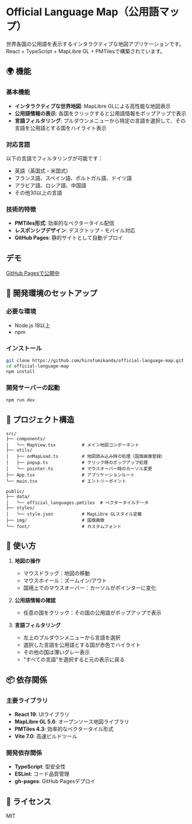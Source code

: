 # Official Language Map（公用語マップ）

世界各国の公用語を表示するインタラクティブな地図アプリケーションです。React + TypeScript + MapLibre GL + PMTilesで構築されています。

## 🌍 機能

### 基本機能
- **インタラクティブな世界地図**: MapLibre GLによる高性能な地図表示
- **公用語情報の表示**: 各国をクリックすると公用語情報をポップアップで表示
- **言語フィルタリング**: プルダウンメニューから特定の言語を選択して、その言語を公用語とする国をハイライト表示

### 対応言語
以下の言語でフィルタリングが可能です：
- 英語（英国式・米国式）
- フランス語、スペイン語、ポルトガル語、ドイツ語
- アラビア語、ロシア語、中国語
- その他30以上の言語

### 技術的特徴
- **PMTiles形式**: 効率的なベクタータイル配信
- **レスポンシブデザイン**: デスクトップ・モバイル対応
- **GitHub Pages**: 静的サイトとして自動デプロイ

## デモ
[GitHub Pagesで公開中](https://hirofumikanda.github.io/official-language-map/)

## 🚀 開発環境のセットアップ

### 必要な環境
- Node.js 18以上
- npm

### インストール
```bash
git clone https://github.com/hirofumikanda/official-language-map.git
cd official-language-map
npm install
```

### 開発サーバーの起動
```bash
npm run dev
```

## 📁 プロジェクト構造

```
src/
├── components/
│   └── MapView.tsx          # メイン地図コンポーネント
├── utils/
│   ├── onMapLoad.ts         # 地図読み込み時の処理（国旗画像登録）
│   ├── popup.ts             # クリック時のポップアップ処理
│   └── pointer.ts           # マウスオーバー時のカーソル変更
├── App.tsx                  # アプリケーションルート
└── main.tsx                 # エントリーポイント

public/
├── data/
│   └── official_languages.pmtiles  # ベクタータイルデータ
├── styles/
│   └── style.json           # MapLibre GLスタイル定義
├── img/                     # 国旗画像
└── font/                    # カスタムフォント
```

## 🎯 使い方

1. **地図の操作**
   - マウスドラッグ：地図の移動
   - マウスホイール：ズームイン/アウト
   - 国境上でのマウスオーバー：カーソルがポインターに変化

2. **公用語情報の確認**
   - 任意の国をクリック：その国の公用語がポップアップで表示

3. **言語フィルタリング**
   - 左上のプルダウンメニューから言語を選択
   - 選択した言語を公用語とする国が赤色でハイライト
   - その他の国は薄いグレー表示
   - "すべての言語"を選択すると元の表示に戻る

## 📦 依存関係

### 主要ライブラリ
- **React 19**: UIライブラリ
- **MapLibre GL 5.6**: オープンソース地図ライブラリ
- **PMTiles 4.3**: 効率的なベクタータイル形式
- **Vite 7.0**: 高速ビルドツール

### 開発依存関係
- **TypeScript**: 型安全性
- **ESLint**: コード品質管理
- **gh-pages**: GitHub Pagesデプロイ

## 📄 ライセンス

MIT
